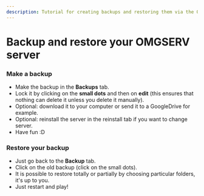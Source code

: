 ```yaml
---
description: Tutorial for creating backups and restoring them via the OMGSERV panel.
---
```


# Backup and restore your OMGSERV server

### Make a backup

* Make the backup in the **Backups** tab.
* Lock it by clicking on the **small dots** and then on **edit** \(this ensures that nothing can delete it unless you delete it manually\).
* Optional: download it to your computer or send it to a GoogleDrive for example.
* Optional: reinstall the server in the reinstall tab if you want to change server.
* Have fun :D

### Restore your backup

* Just go back to the **Backup** tab.
* Click on the old backup \(click on the small dots\). 
* It is possible to restore totally or partially by choosing particular folders, it's up to you.
* Just restart and play! 

